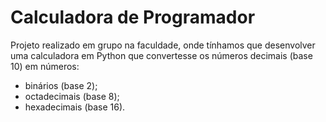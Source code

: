 # Calculadora de Programador
Projeto realizado em grupo na faculdade, onde tínhamos que desenvolver uma calculadora em Python que convertesse os números decimais (base 10) em números:
- binários (base 2);
- octadecimais (base 8);
- hexadecimais (base 16).
